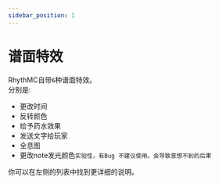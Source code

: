 ```yaml
---
sidebar_position: 1
---
```


# 谱面特效

RhythMC自带`6`种谱面特效。  
分别是:  
 - 更改时间
 - 反转颜色
 - 给予药水效果
 - 发送文字给玩家
 - 全息图
 - 更改note发光颜色`实验性，有Bug 不建议使用。会导致意想不到的后果`  

你可以在左侧的列表中找到更详细的说明。  